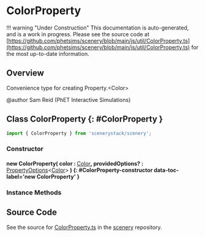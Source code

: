 # ColorProperty

!!! warning "Under Construction"
    This documentation is auto-generated, and is a work in progress. Please see the source code at
    [https://github.com/phetsims/scenery/blob/main/js/util/ColorProperty.ts](https://github.com/phetsims/scenery/blob/main/js/util/ColorProperty.ts) for the most up-to-date information.

## Overview

Convenience type for creating Property.&lt;Color&gt;

@author Sam Reid (PhET Interactive Simulations)

## Class ColorProperty {: #ColorProperty }


```js
import { ColorProperty } from 'scenerystack/scenery';
```
### Constructor

#### new ColorProperty( color : <span style="font-weight: 400;">[Color](../scenery/Color.md)</span>, providedOptions? : <span style="font-weight: 400;">[PropertyOptions](../axon/ReadOnlyProperty.md#PropertyOptions)&lt;[Color](../scenery/Color.md)&gt;</span> ) {: #ColorProperty-constructor data-toc-label='new ColorProperty' }

### Instance Methods





## Source Code

See the source for [ColorProperty.ts](https://github.com/phetsims/scenery/blob/main/js/util/ColorProperty.ts) in the [scenery](https://github.com/phetsims/scenery) repository.
